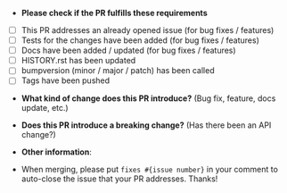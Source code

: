 * **Please check if the PR fulfills these requirements**
- [ ] This PR addresses an already opened issue (for bug fixes / features)
- [ ] Tests for the changes have been added (for bug fixes / features)
- [ ] Docs have been added / updated (for bug fixes / features)
- [ ] HISTORY.rst has been updated
- [ ] bumpversion (minor / major / patch) has been called
- [ ] Tags have been pushed

* **What kind of change does this PR introduce?** (Bug fix, feature, docs update, etc.)


* **Does this PR introduce a breaking change?** (Has there been an API change?)


* **Other information**:


* When merging, please put `fixes #{issue number}` in your comment to auto-close the issue that your PR addresses. Thanks!
